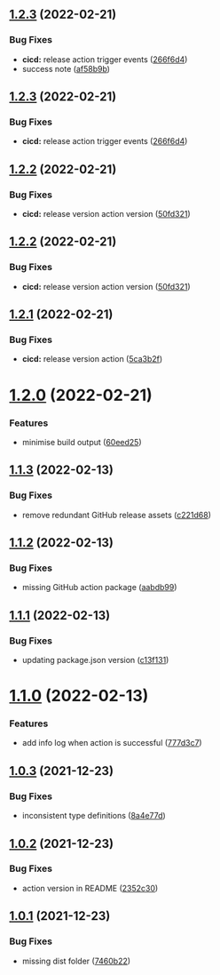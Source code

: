 ## [1.2.3](https://github.com/HormCodes/do-not-deploy-on-friday/compare/v1.2.2...v1.2.3) (2022-02-21)


### Bug Fixes

* **cicd:** release action trigger events ([266f6d4](https://github.com/HormCodes/do-not-deploy-on-friday/commit/266f6d4cb81bcc844f9902b255e12767edd1eee6))
* success note ([af58b9b](https://github.com/HormCodes/do-not-deploy-on-friday/commit/af58b9b5cb06a9c2cfb07257e9fd9b5aff5533c6))

## [1.2.3](https://github.com/HormCodes/do-not-deploy-on-friday/compare/v1.2.2...v1.2.3) (2022-02-21)


### Bug Fixes

* **cicd:** release action trigger events ([266f6d4](https://github.com/HormCodes/do-not-deploy-on-friday/commit/266f6d4cb81bcc844f9902b255e12767edd1eee6))

## [1.2.2](https://github.com/HormCodes/do-not-deploy-on-friday/compare/v1.2.1...v1.2.2) (2022-02-21)


### Bug Fixes

* **cicd:** release version action version ([50fd321](https://github.com/HormCodes/do-not-deploy-on-friday/commit/50fd3213bd6f9f3249d1898c1000cee703538c84))

## [1.2.2](https://github.com/HormCodes/do-not-deploy-on-friday/compare/v1.2.1...v1.2.2) (2022-02-21)


### Bug Fixes

* **cicd:** release version action version ([50fd321](https://github.com/HormCodes/do-not-deploy-on-friday/commit/50fd3213bd6f9f3249d1898c1000cee703538c84))

## [1.2.1](https://github.com/HormCodes/do-not-deploy-on-friday/compare/v1.2.0...v1.2.1) (2022-02-21)


### Bug Fixes

* **cicd:** release version action ([5ca3b2f](https://github.com/HormCodes/do-not-deploy-on-friday/commit/5ca3b2f649560a839de040f44dbd95ac76e68230))

# [1.2.0](https://github.com/HormCodes/do-not-deploy-on-friday/compare/v1.1.3...v1.2.0) (2022-02-21)


### Features

* minimise build output ([60eed25](https://github.com/HormCodes/do-not-deploy-on-friday/commit/60eed25b37367a01a763555c05113c9d76fd14d2))

## [1.1.3](https://github.com/HormCodes/do-not-deploy-on-friday/compare/v1.1.2...v1.1.3) (2022-02-13)


### Bug Fixes

* remove redundant GitHub release assets ([c221d68](https://github.com/HormCodes/do-not-deploy-on-friday/commit/c221d68f551060c514e9ab2b33687241b35dd3dd))

## [1.1.2](https://github.com/HormCodes/do-not-deploy-on-friday/compare/v1.1.1...v1.1.2) (2022-02-13)


### Bug Fixes

* missing GitHub action package ([aabdb99](https://github.com/HormCodes/do-not-deploy-on-friday/commit/aabdb9953573a031f63c8952597636983a49c61e))

## [1.1.1](https://github.com/HormCodes/do-not-deploy-on-friday/compare/v1.1.0...v1.1.1) (2022-02-13)


### Bug Fixes

* updating package.json version ([c13f131](https://github.com/HormCodes/do-not-deploy-on-friday/commit/c13f13128a4db5c994f23630e7f4d98309523ea9))

# [1.1.0](https://github.com/HormCodes/do-not-deploy-on-friday/compare/v1.0.3...v1.1.0) (2022-02-13)


### Features

* add info log when action is successful ([777d3c7](https://github.com/HormCodes/do-not-deploy-on-friday/commit/777d3c7f5242d854958749a69c73bbfcc3a209ce))

## [1.0.3](https://github.com/HormCodes/do-not-deploy-on-friday/compare/v1.0.2...v1.0.3) (2021-12-23)


### Bug Fixes

* inconsistent type definitions ([8a4e77d](https://github.com/HormCodes/do-not-deploy-on-friday/commit/8a4e77dc1b693cb7a0348a5932465f7233f8d7ef))

## [1.0.2](https://github.com/HormCodes/do-not-deploy-on-friday/compare/v1.0.1...v1.0.2) (2021-12-23)


### Bug Fixes

* action version in README ([2352c30](https://github.com/HormCodes/do-not-deploy-on-friday/commit/2352c304d34b3865da353661eb66fae8248a007b))

## [1.0.1](https://github.com/HormCodes/do-not-deploy-on-friday/compare/v1.0.0...v1.0.1) (2021-12-23)


### Bug Fixes

* missing dist folder ([7460b22](https://github.com/HormCodes/do-not-deploy-on-friday/commit/7460b2262549f514af76c685f10c1dd51652f771))
